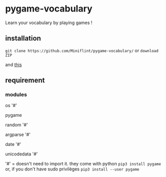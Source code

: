 # pygame-vocabulary
Learn your vocabulary by playing games !

## installation
`git clone https://github.com/Miniflint/pygame-vocabulary/` or `download ZIP`

and [this](https://github.com/Miniflint/pygame-vocabulary/blob/main/README.md#module)

## requirement
### modules
os          '#'

pygame

random      '#'

argparse    '#'

date        '#'

unicodedata '#'


'#' = doesn't need to import it. they come with python
`pip3 install pygame` or, if you don't have sudo privilèges `pip3 install --user pygame`
